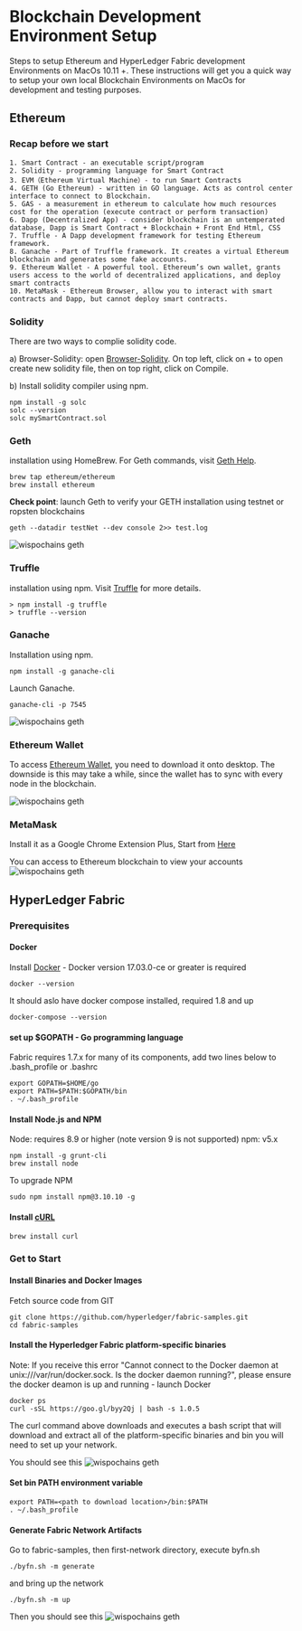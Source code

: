 # Blockchain Development Environment Setup

Steps to setup Ethereum and HyperLedger Fabric development Environments on MacOs 10.11 +. 
These instructions will get you a quick way to setup your own local Blockchain Environments on MacOs for development and testing purposes.

## Ethereum

### Recap before we start
    
    1. Smart Contract - an executable script/program
    2. Solidity - programming language for Smart Contract
    3. EVM（Ethereum Virtual Machine）- to run Smart Contracts
    4. GETH (Go Ethereum) - written in GO language. Acts as control center interface to connect to Blockchain.
    5. GAS - a measurement in ethereum to calculate how much resources cost for the operation (execute contract or perform transaction)
    6. Dapp (Decentralized App) - consider blockchain is an untemperated database, Dapp is Smart Contract + Blockchain + Front End Html, CSS
    7. Truffle - A Dapp development framework for testing Ethereum framework.
    8. Ganache - Part of Truffle framework. It creates a virtual Ethereum blockchain and generates some fake accounts.
    9. Ethereum Wallet - A powerful tool. Ethereum’s own wallet, grants users access to the world of decentralized applications, and deploy smart contracts
    10. MetaMask - Ethereum Browser, allow you to interact with smart contracts and Dapp, but cannot deploy smart contracts.
    
### Solidity

There are two ways to complie solidity code. 

  a) Browser-Solidity: open [Browser-Solidity](http://remix.ethereum.org/). On top left, click on + to open create new solidity file, then on top right, click on Compile.
  
  b) Install solidity compiler using npm. 

```
npm install -g solc
solc --version
solc mySmartContract.sol
```

### Geth

installation using HomeBrew. For Geth commands, visit [Geth Help](https://github.com/ethereum/go-ethereum/wiki/Command-Line-Options).

```
brew tap ethereum/ethereum
brew install ethereum
```

**Check point**: launch Geth to verify your GETH installation using testnet or ropsten blockchains

```
geth --datadir testNet --dev console 2>> test.log
```
![wispochains geth](https://github.com/rosecondon/wispochains/blob/master/img/geth.png)

### Truffle

installation using npm. Visit [Truffle](http://truffleframework.com) for more details.

```
> npm install -g truffle
> truffle --version
```

### Ganache

Installation using npm.

```
npm install -g ganache-cli
```
Launch Ganache.

```
ganache-cli -p 7545
```
![wispochains geth](https://github.com/rosecondon/wispochains/blob/master/img/ganache.png)

### Ethereum Wallet
To access [Ethereum Wallet](https://github.com/ethereum/mist/releases), you need to download it onto desktop. The downside is this may take a while, since the wallet has to sync with every node in the blockchain.

![wispochains geth](https://github.com/rosecondon/wispochains/blob/master/img/ethereum_wallet.png)

### MetaMask

Install it as a Google Chrome Extension Plus, Start from [Here](https://metamask.io)

You can access to Ethereum blockchain to view your accounts
![wispochains geth](https://github.com/rosecondon/wispochains/blob/master/img/metaMask_Acct.png)

## HyperLedger Fabric

### Prerequisites

#### Docker

Install [Docker](https://docs.docker.com/install/) - Docker version 17.03.0-ce or greater is required

```
docker --version
```
It should aslo have docker compose installed, required 1.8 and up
```
docker-compose --version
```
#### set up $GOPATH - Go programming language 

Fabric requires 1.7.x for many of its components, add two lines below to .bash_profile or .bashrc

```
export GOPATH=$HOME/go
export PATH=$PATH:$GOPATH/bin
. ~/.bash_profile
```
#### Install Node.js and NPM
Node: requires 8.9 or higher (note version 9 is not supported)
npm: v5.x

```
npm install -g grunt-cli
brew install node
```
To upgrade NPM
```
sudo npm install npm@3.10.10 -g
```
#### Install [cURL](https://curl.haxx.se/download.html) 
```
brew install curl
```
### Get to Start

#### Install Binaries and Docker Images
Fetch source code from GIT
```
git clone https://github.com/hyperledger/fabric-samples.git
cd fabric-samples
```
#### Install the Hyperledger Fabric platform-specific binaries
Note: If you receive this error "Cannot connect to the Docker daemon at unix:///var/run/docker.sock. Is the docker daemon running?", please ensure the docker deamon is up and running - launch Docker

```
docker ps
curl -sSL https://goo.gl/byy2Qj | bash -s 1.0.5
```
The curl command above downloads and executes a bash script that will download and extract all of the platform-specific binaries and bin you will need to set up your network.

You should see this
![wispochains geth](https://github.com/rosecondon/wispochains/blob/master/img/fabricBinary.png)

#### Set bin PATH environment variable
```
export PATH=<path to download location>/bin:$PATH
. ~/.bash_profile
```
#### Generate Fabric Network Artifacts
Go to fabric-samples, then first-network directory, execute byfn.sh
```
./byfn.sh -m generate
```

and bring up the network
```
./byfn.sh -m up
```
Then you should see this
![wispochains geth](https://github.com/rosecondon/wispochains/blob/master/img/fabricUp.png)

